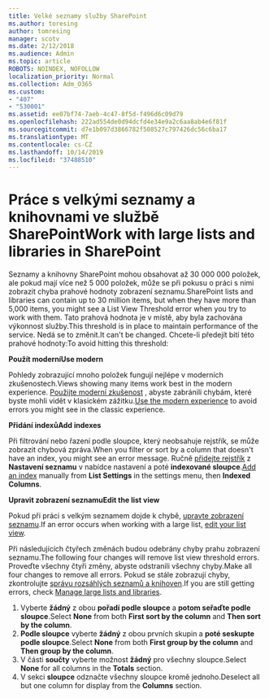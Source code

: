 ```yaml
---
title: Velké seznamy služby SharePoint
ms.author: toresing
author: tomresing
manager: scotv
ms.date: 2/12/2018
ms.audience: Admin
ms.topic: article
ROBOTS: NOINDEX, NOFOLLOW
localization_priority: Normal
ms.collection: Adm_O365
ms.custom:
- "407"
- "530001"
ms.assetid: ee07bf74-7aeb-4c47-8f5d-f496d6c09d79
ms.openlocfilehash: 222ad554de0d94dcfd4e34e9a2c6aa8ab4e6f81f
ms.sourcegitcommit: d7e1b097d3866782f508527c797426dc56c6ba17
ms.translationtype: MT
ms.contentlocale: cs-CZ
ms.lasthandoff: 10/14/2019
ms.locfileid: "37488510"
---
```

# <a name="work-with-large-lists-and-libraries-in-sharepoint"></a><span data-ttu-id="eb558-102">Práce s velkými seznamy a knihovnami ve službě SharePoint</span><span class="sxs-lookup"><span data-stu-id="eb558-102">Work with large lists and libraries in SharePoint</span></span>

<span data-ttu-id="eb558-103">Seznamy a knihovny SharePoint mohou obsahovat až 30 000 000 položek, ale pokud mají více než 5 000 položek, může se při pokusu o práci s nimi zobrazit chyba prahové hodnoty zobrazení seznamu.</span><span class="sxs-lookup"><span data-stu-id="eb558-103">SharePoint lists and libraries can contain up to 30 million items, but when they have more than 5,000 items, you might see a List View Threshold error when you try to work with them.</span></span> <span data-ttu-id="eb558-104">Tato prahová hodnota je v místě, aby byla zachována výkonnost služby.</span><span class="sxs-lookup"><span data-stu-id="eb558-104">This threshold is in place to maintain performance of the service.</span></span> <span data-ttu-id="eb558-105">Nedá se to změnit.</span><span class="sxs-lookup"><span data-stu-id="eb558-105">It can't be changed.</span></span> <span data-ttu-id="eb558-106">Chcete-li předejít bití této prahové hodnoty:</span><span class="sxs-lookup"><span data-stu-id="eb558-106">To avoid hitting this threshold:</span></span>

<span data-ttu-id="eb558-107">**Použít moderní**</span><span class="sxs-lookup"><span data-stu-id="eb558-107">**Use modern**</span></span>

<span data-ttu-id="eb558-108">Pohledy zobrazující mnoho položek fungují nejlépe v moderních zkušenostech.</span><span class="sxs-lookup"><span data-stu-id="eb558-108">Views showing many items work best in the modern experience.</span></span> <span data-ttu-id="eb558-109">[Použijte moderní zkušenost](https://support.office.com/article/66dac24b-4177-4775-bf50-3d267318caa9) , abyste zabránili chybám, které byste mohli vidět v klasickém zážitku.</span><span class="sxs-lookup"><span data-stu-id="eb558-109">[Use the modern experience](https://support.office.com/article/66dac24b-4177-4775-bf50-3d267318caa9) to avoid errors you might see in the classic experience.</span></span>

<span data-ttu-id="eb558-110">**Přidání indexů**</span><span class="sxs-lookup"><span data-stu-id="eb558-110">**Add indexes**</span></span>

<span data-ttu-id="eb558-111">Při filtrování nebo řazení podle sloupce, který neobsahuje rejstřík, se může zobrazit chybová zpráva.</span><span class="sxs-lookup"><span data-stu-id="eb558-111">When you filter or sort by a column that doesn't have an index, you might see an error message.</span></span> <span data-ttu-id="eb558-112">Ručně [přidejte rejstřík](https://support.office.com/article/f3f00554-b7dc-44d1-a2ed-d477eac463b0) z **Nastavení seznamu** v nabídce nastavení a poté **indexované sloupce**.</span><span class="sxs-lookup"><span data-stu-id="eb558-112">[Add an index](https://support.office.com/article/f3f00554-b7dc-44d1-a2ed-d477eac463b0) manually from **List Settings** in the settings menu, then **Indexed Columns**.</span></span>

<span data-ttu-id="eb558-113">**Upravit zobrazení seznamu**</span><span class="sxs-lookup"><span data-stu-id="eb558-113">**Edit the list view**</span></span>

<span data-ttu-id="eb558-114">Pokud při práci s velkým seznamem dojde k chybě, [upravte zobrazení seznamu](https://support.office.com/article/15916903-e79a-423f-b4e2-02d37e1ff372).</span><span class="sxs-lookup"><span data-stu-id="eb558-114">If an error occurs when working with a large list, [edit your list view](https://support.office.com/article/15916903-e79a-423f-b4e2-02d37e1ff372).</span></span>

<span data-ttu-id="eb558-115">Při následujících čtyřech změnách budou odebrány chyby prahu zobrazení seznamu.</span><span class="sxs-lookup"><span data-stu-id="eb558-115">The following four changes will remove list view threshold errors.</span></span> <span data-ttu-id="eb558-116">Proveďte všechny čtyři změny, abyste odstranili všechny chyby.</span><span class="sxs-lookup"><span data-stu-id="eb558-116">Make all four changes to remove all errors.</span></span> <span data-ttu-id="eb558-117">Pokud se stále zobrazují chyby, zkontrolujte [správu rozsáhlých seznamů a knihoven](https://support.office.com/article/B8588DAE-9387-48C2-9248-C24122F07C59).</span><span class="sxs-lookup"><span data-stu-id="eb558-117">If you are still getting errors, check [Manage large lists and libraries](https://support.office.com/article/B8588DAE-9387-48C2-9248-C24122F07C59).</span></span>

1. <span data-ttu-id="eb558-118">Vyberte **žádný** z obou **pořadí podle sloupce** a **potom seřaďte podle sloupce**.</span><span class="sxs-lookup"><span data-stu-id="eb558-118">Select **None** from both **First sort by the column** and **Then sort by the column**.</span></span>
2. <span data-ttu-id="eb558-119">**Podle sloupce** vyberte **žádný** z obou prvních skupin a **poté seskupte podle sloupce**.</span><span class="sxs-lookup"><span data-stu-id="eb558-119">Select **None** from both **First group by the column** and **Then group by the column**.</span></span>
3. <span data-ttu-id="eb558-120">V části **součty** vyberte možnost **žádný** pro všechny sloupce.</span><span class="sxs-lookup"><span data-stu-id="eb558-120">Select **None** for all columns in the **Totals** section.</span></span>
4. <span data-ttu-id="eb558-121">V sekci **sloupce** odznačte všechny sloupce kromě jednoho.</span><span class="sxs-lookup"><span data-stu-id="eb558-121">Deselect all but one column for display from the **Columns** section.</span></span>

